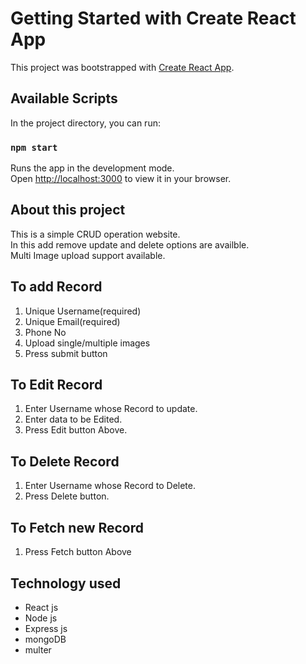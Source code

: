 # Getting Started with Create React App

This project was bootstrapped with [Create React App](https://github.com/facebook/create-react-app).

## Available Scripts

In the project directory, you can run:

### `npm start`

Runs the app in the development mode.\
Open [http://localhost:3000](http://localhost:3000) to view it in your browser.

## About this project

This is a simple CRUD operation website.\
In this add remove update and delete options are availble.\
Multi Image upload support available.

## To add Record

1. Unique Username(required)
2. Unique Email(required)
3. Phone No
4. Upload single/multiple images
4. Press submit button

## To Edit Record

1. Enter Username whose Record to update.
2. Enter data to be Edited.
3. Press Edit button Above.

## To Delete Record

1. Enter Username whose Record to Delete.
2. Press Delete button.

## To Fetch new Record

1. Press Fetch button Above


## Technology used

* React js
* Node js
* Express js
* mongoDB
* multer


